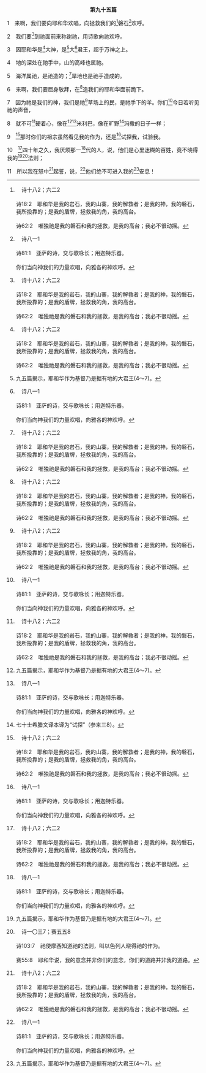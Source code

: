 <p style="text-align:center;font-weight:bold;">第九十五篇</p>

1　来啊，我们要向耶和华欢唱，向拯救我们的[^a]磐石[^b]欢呼。

[^a]:　诗十八2；六二2<br><br>诗18:2　耶和华是我的岩石，我的山寨，我的解救者；是我的神，我的磐石，我所投靠的；是我的盾牌，拯救我的角，我的高台。<br><br>诗62:2　唯独祂是我的磐石和我的拯救，是我的高台；我必不很动摇。

[^b]:　诗八一1<br><br>诗81:1　亚萨的诗，交与歌咏长；用迦特乐器。<br><br>你们当向神我们的力量欢唱，向雅各的神欢呼。

2　我们要[^a]到祂面前来称谢祂，用诗歌向祂欢呼。

[^a]:　诗一〇〇2<br><br>诗100:2　你们当欢喜的事奉耶和华；当欢唱着到祂面前来。

3　因耶和华是[^a]大神，是[^1]大[^b]君王，超乎万神之上。

[^1]:九五篇揭示，耶和华作为基督乃是据有地的大君王(4～7)。

[^a]:　诗四八1；约壹四4<br><br>诗48:1　一首歌，可拉子孙的诗。<br><br>耶和华为大，在我们神的城中，在祂的圣山上，该大受赞美。<br><br>约壹4:4　孩子们，你们是出于神的，并且胜了他们；因为那在你们里面的，比那在世界上的更大。

[^b]:　诗五2<br><br>诗5:2　我的王我的神啊，求你垂听我呼求的声音；因为我向你祷告。

4　地的深处在祂手中，山的高峰也属祂。

5　海洋属祂，是祂造的；[^a]旱地也是祂手造成的。

[^a]:　创一9；拿一9<br><br>创1:9　神说，天以下的水要聚在一处，使旱地露出来；事就这样成了。<br><br>拿1:9　他说，我是希伯来人；我敬畏耶和华，那造沧海和旱地之天上的神。

6　来啊，我们要屈身敬拜，在[^a]造我们的耶和华面前跪下。

[^a]:　申三二6；15；诗一〇〇3<br><br>申32:6　愚昧不智慧的民哪，你们这样报答耶和华吗？祂岂不是你的父，将你买来的吗？祂岂不是造你，建立你的吗？<br><br>申32:15　但耶书仑渐渐肥胖，就踢跳——你肥胖了，粗壮了，饱满了——便离弃造他的神，轻看救他的磐石。<br><br>诗100:3　你们当晓得耶和华是神；我们是祂造的，也是属祂的；我们是祂的民，也是祂草场的羊。

7　因为祂是我们的神，我们是祂[^a]草场上的民，是祂手下的羊。你们[^b]今日若听见祂的声音，

[^a]:　诗七四1；七九13<br><br>诗74:1　亚萨的训诲诗。<br><br>神啊，你为何永远丢弃我们呢？你的怒气为何向你草场的羊如烟冒出呢？<br><br>诗79:13　我们，就是你的民并你草场的羊，要称谢你，直到永远；我们要述说赞美你的话，直到万代。

[^b]:　7下～8：来三7～8；15；四7<br><br>来3:7　所以，正如圣灵所说的，“你们今日若听见祂的声音，<br><br>来3:8　就不可硬着心，像在旷野惹祂发怒时，试探祂的日子一样；<br><br>来3:15　我们若将起初的确信坚守到底，就必作基督的同伙了。<br><br>来4:7　神就再指定一个日子，就是过了这么长的时间，在大卫书上所说的今日，正如前面所说的：“你们今日若听见祂的声音，就不可硬着心。”

8　就不可[^a]硬着心，像在[^1][^b]米利巴，像在旷野[^2]玛撒的日子一样；

[^1]:七十士希腊文译本译为“惹怒”（参来三8）。

[^2]:七十士希腊文译本译为“试探”（参来三8）。

[^a]:　出九34；撒上六6<br><br>出9:34　法老见雨、雹和雷止住，就又犯罪，并且硬着心，他和他的臣仆都是如此。<br><br>撒上6:6　你们为何硬着心，像埃及人和法老那样硬着心呢？神严厉地对付埃及人，埃及人岂不是让以色列人去，他们就去了吗？

[^b]:　出十七7；民二十13<br><br>出17:7　他给那地方起名叫玛撒，又叫米利巴；这是因以色列人争闹，又因他们试探耶和华，说，耶和华是在我们中间不是？<br><br>民20:13　这就是米利巴水；以色列人在那里向耶和华争闹，耶和华就在他们中间显为圣。

9　[^a]那时你们的祖宗虽然看见我的作为，还是[^b]试探我，试验我。

[^a]:　9～11：来三9～11<br><br>来3:9　在那里你们的祖宗以试验试探我，并且观看我的作为四十年。<br><br>来3:10　所以我厌烦那一代的人，说，他们心里时常迷糊，竟不晓得我的法则；<br><br>来3:11　我就在怒中起誓说，他们绝不可进入我的安息。”

[^b]:　民十四22；诗七八18<br><br>民14:22　这些人虽然看见我的荣耀，和我在埃及与旷野所行的神迹，仍然试探我这十次，不听从我的话，<br><br>诗78:18　他们心中试探神，随自己所欲的求食物；

10　[^a]四十年之久，我厌烦那一[^b]代的人，说，他们是心里迷糊的百姓，竟不晓得我的[^1][^c]法则；

[^1]:见来三10注2。

[^a]:　民十四33～34；三二13；徒七36<br><br>民14:33　你们的儿女必在旷野飘流四十年，担当你们不忠信的罪，直到你们的尸首在旷野消灭了。<br><br>民14:34　按你们窥探那地的日数共四十日，一年顶一日，你们要担当罪孽四十年，就知道我不喜悦你们了。<br><br>民32:13　耶和华的怒气向以色列人发作，使他们在旷野飘流四十年，直到在耶和华眼前行恶的那一代人都消灭了。<br><br>徒7:36　这人领百姓出来，在埃及地、在红海、在旷野，四十年间行了奇事神迹。

[^b]:　诗七八8<br><br>诗78:8　不至像他们的祖宗，是顽梗悖逆、居心不正之辈，他们的灵向着神不忠信。

[^c]:　诗一〇三7；赛五五8<br><br>诗103:7　祂使摩西知道祂的法则，叫以色列人晓得祂的作为。<br><br>赛55:8　耶和华说，我的意念并非你们的意念，你们的道路并非我的道路。

11　所以我在怒中[^a]起誓，说，[^b]他们绝不可进入我的[^1]安息！

[^1]:预表基督作神子民的安息。见来四9注1。

[^a]:　民十四23；28；申一34～35<br><br>民14:23　他们断不得看见我起誓要赐给他们祖宗之地；凡藐视我的，一个也不得看见。<br><br>民14:28　你们告诉他们，耶和华宣示说，我指着我的生存起誓，我必要照你们达到我耳中的话待你们。<br><br>申1:34　耶和华听见你们说话的闹声，就发怒，起誓说，<br><br>申1:35　这恶世代的人，连一个也不得见我起誓要赐给你们列祖的美地，

[^b]:　来四3；5<br><br>来4:3　但我们已经相信的人，却进入那安息，正如神所说，“我就在怒中起誓，他们绝不可进入我的安息。”其实造物之工，从创世以来已经完成了。<br><br>来4:5　而在这里又说，“他们绝不可进入我的安息。”


